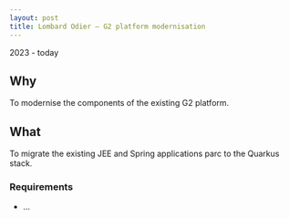 ```yaml
---
layout: post
title: Lombard Odier – G2 platform modernisation
---
```


2023 - today

## Why

To modernise the components of the existing G2 platform.

## What

To migrate the existing JEE and Spring applications parc to the Quarkus stack.

### Requirements

* ...
